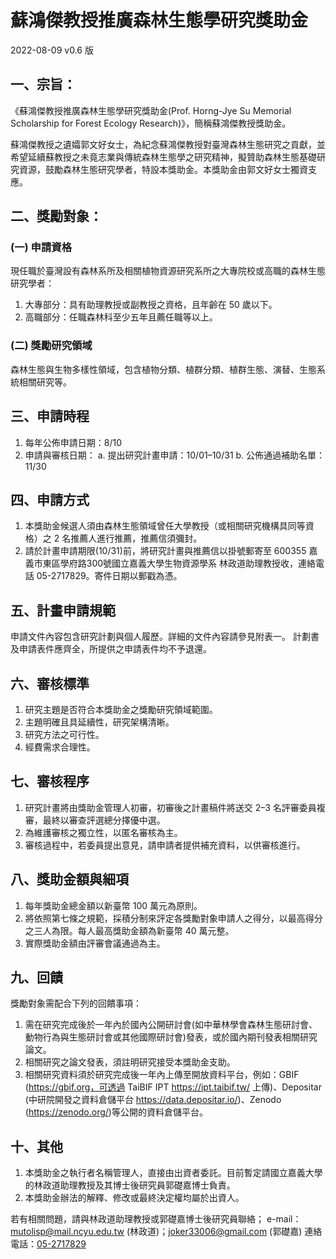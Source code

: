# 蘇鴻傑教授推廣森林生態學研究獎助金

2022-08-09 v0.6 版
## 一、宗旨：

《蘇鴻傑教授推廣森林生態學研究獎助金(Prof. Horng-Jye Su Memorial Scholarship for Forest Ecology Research)》，簡稱蘇鴻傑教授獎助金。

蘇鴻傑教授之遺孀郭文好女士，為紀念蘇鴻傑教授對臺灣森林生態研究之貢獻，並希望延續蘇教授之未竟志業與傳統森林生態學之研究精神，擬贊助森林生態基礎研究資源，鼓勵森林生態研究學者，特設本獎助金。本獎助金由郭文好女士獨資支應。

## 二、獎勵對象：

### (一) 申請資格

現任職於臺灣設有森林系所及相關植物資源研究系所之大專院校或高職的森林生態研究學者：

1.	大專部分：具有助理教授或副教授之資格，且年齡在 50 歲以下。
2.	高職部分：任職森林科至少五年且薦任職等以上。

### (二) 獎勵研究領域

森林生態與生物多樣性領域，包含植物分類、植群分類、植群生態、演替、生態系統相關研究等。

## 三、申請時程

1.	每年公佈申請日期：8/10
2.	申請與審核日期：
  a.	提出研究計畫申請：10/01–10/31
  b.	公佈通過補助名單：11/30

## 四、申請方式

1.	本獎助金候選人須由森林生態領域曾任大學教授（或相關研究機構具同等資格）之 2 名推薦人進行推薦，推薦信須彌封。
2.	請於計畫申請期限(10/31)前，將研究計畫與推薦信以掛號郵寄至 600355 嘉義市東區學府路300號國立嘉義大學生物資源學系 林政道助理教授收，連絡電話 05-2717829。寄件日期以郵戳為憑。

## 五、計畫申請規範

申請文件內容包含研究計劃與個人履歷。詳細的文件內容請參見附表一。 計劃書及申請表件應齊全，所提供之申請表件均不予退還。

## 六、審核標準

1.	研究主題是否符合本獎助金之獎勵研究領域範圍。
2.	主題明確且具延續性，研究架構清晰。
3.	研究方法之可行性。
4.	經費需求合理性。

## 七、審核程序

1.	研究計畫將由獎助金管理人初審，初審後之計畫稿件將送交 2–3 名評審委員複審，最終以審查評選總分擇優中選。
2.	為維護審核之獨立性，以匿名審核為主。
3.	審核過程中，若委員提出意見，請申請者提供補充資料，以供審核進行。

## 八、獎助金額與細項

1.	每年獎助金總金額以新臺幣 100 萬元為原則。
2.	將依照第七條之規範，採積分制來評定各獎勵對象申請人之得分，以最高得分之三人為限。每人最高獎助金額為新臺幣 40 萬元整。
3.	實際獎助金額由評審會議通過為主。

## 九、回饋

獎勵對象需配合下列的回饋事項：

1.	需在研究完成後於一年內於國內公開研討會(如中華林學會森林生態研討會、動物行為與生態研討會或其他國際研討會)發表，或於國內期刊發表相關研究論文。
2.	相關研究之論文發表，須註明研究接受本獎助金支助。
3.	相關研究資料須於研究完成後一年內上傳至開放資料平台，例如：GBIF (https://gbif.org，可透過 TaiBIF IPT https://ipt.taibif.tw/ 上傳)、Depositar  (中研院開發之資料倉儲平台 https://data.depositar.io/)、Zenodo (https://zenodo.org/)等公開的資料倉儲平台。

## 十、其他

1.	本獎助金之執行者名稱管理人，直接由出資者委託。目前暫定請國立嘉義大學的林政道助理教授及其博士後研究員郭礎嘉博士負責。
2.	本獎助金辦法的解釋、修改或最終決定權均屬於出資人。

若有相關問題，請與林政道助理教授或郭礎嘉博士後研究員聯絡；
e-mail：mutolisp@mail.ncyu.edu.tw (林政道)；joker33006@gmail.com (郭礎嘉)
連絡電話：[05-2717829](tel:+88652717829)
